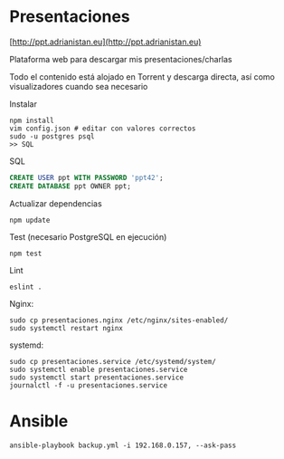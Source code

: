 # Presentaciones

[http://ppt.adrianistan.eu](http://ppt.adrianistan.eu)

Plataforma web para descargar mis presentaciones/charlas

Todo el contenido está alojado en Torrent y descarga directa, así como visualizadores cuando sea necesario


Instalar
```
npm install
vim config.json # editar con valores correctos
sudo -u postgres psql
>> SQL
```

SQL
```sql
CREATE USER ppt WITH PASSWORD 'ppt42';
CREATE DATABASE ppt OWNER ppt;
```

Actualizar dependencias
```
npm update
```

Test (necesario PostgreSQL en ejecución)
```
npm test
```

Lint
```
eslint .
```


Nginx:
```
sudo cp presentaciones.nginx /etc/nginx/sites-enabled/
sudo systemctl restart nginx
```

systemd:

```
sudo cp presentaciones.service /etc/systemd/system/
sudo systemctl enable presentaciones.service
sudo systemctl start presentaciones.service
journalctl -f -u presentaciones.service
```
# Ansible

```
ansible-playbook backup.yml -i 192.168.0.157, --ask-pass
```